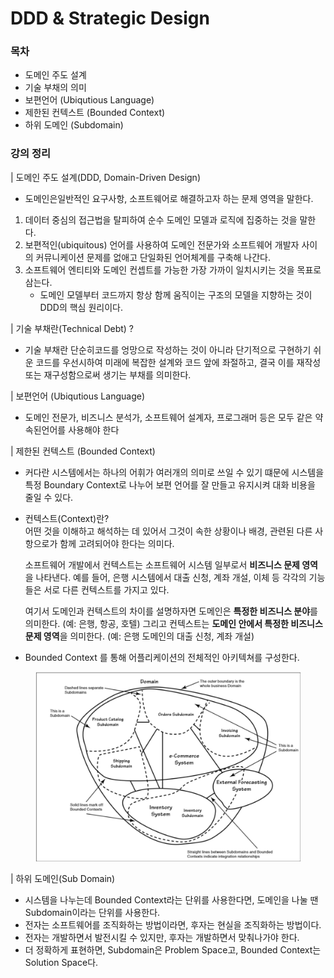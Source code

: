 # DDD & Strategic Design

### 목차

* 도메인 주도 설계
* 기술 부채의 의미
* 보편언어 (Ubiqutious Language)
* 제한된 컨텍스트 (Bounded Context)
* 하위 도메인 (Subdomain)

### 강의 정리

\| 도메인 주도 설계(DDD, Domain-Driven Design)&#x20;

* 도메인은일반적인 요구사항, 소프트웨어로 해결하고자 하는 문제 영역을 말한다.

1. 데이터 중심의 접근법을 탈피하여 순수 도메인 모델과 로직에 집중하는 것을 말한다.
2. 보편적인(ubiquitous) 언어를 사용하여 도메인 전문가와 소프트웨어 개발자 사이의 커뮤니케이션 문제를 없애고 단일화된 언어체계를 구축해 나간다.
3. 소프트웨어 엔티티와 도메인 컨셉트를 가능한 가장 가까이 일치시키는 것을 목표로 삼는다.
   * &#x20;도메인 모델부터 코드까지 항상 함께 움직이는 구조의 모델을 지향하는 것이 DDD의 핵심  원리이다.

\| 기술 부채란(Technical Debt) ?

* 기술 부채란 단순히코드를 엉망으로 작성하는 것이 아니라 단기적으로 구현하기 쉬운 코드를 우선시하여 미래에 복잡한 설계와 코드 앞에 좌절하고, 결국 이를 재작성 또는 재구성함으로써 생기는 부채를 의미한다.

\|  보편언어 (Ubiqutious Language)

* 도메인 전문가, 비즈니스 분석가, 소프트웨어 설계자, 프로그래머 등은 모두 같은 약속된언어를 사용해야 한다

\|  제한된 컨텍스트 (Bounded Context)

* 커다란 시스템에서는 하나의 어휘가 여러개의 의미로 쓰일 수 있기 떄문에 시스템을 특정 Boundary Context로 나누어 보편 언어를 잘 만들고 유지시켜 대화 비용을 줄일 수 있다.
*   컨텍스트(Context)란? \
    어떤 것을 이해하고 해석하는 데 있어서 그것이 속한 상황이나 배경, 관련된 다른 사항으로가 함께 고려되어야 한다는 의미다.

    소프트웨어 개발에서 컨텍스트는 소프트웨어 시스템 일부로서 **비즈니스 문제 영역**을 나타낸다. 예를 들어, 은행 시스템에서 대출 신청, 계좌 개설, 이체 등 각각의 기능들은 서로 다른 컨텍스트를 가지고 있다.

    여기서 도메인과 컨텍스트의 차이를 설명하자면 도메인은 **특정한 비즈니스 분야**를 의미한다. (예: 은행, 항공, 호텔) 그리고 컨텍스트는 **도메인 안에서 특정한 비즈니스 문제 영역**을 의미한다. (예: 은행 도메인의 대출 신청, 계좌 개설)
* Bounded Context 를 통해 어플리케이션의 전체적인 아키텍쳐를 구성한다.

<figure><img src="../.gitbook/assets/image (1).png" alt=""><figcaption></figcaption></figure>

\|  하위 도메인(Sub Domain)

* 시스템을 나누는데 Bounded Context라는 단위를 사용한다면, 도메인을 나눌 땐 Subdomain이라는 단위를 사용한다.
* 전자는 소프트웨어를 조직화하는 방법이라면, 후자는 현실을 조직화하는 방법이다.
* 전자는 개발하면서 발전시킬 수 있지만, 후자는 개발하면서 맞춰나가야 한다.
* 더 정확하게 표현하면, Subdomain은 Problem Space고, Bounded Context는 Solution Space다.
